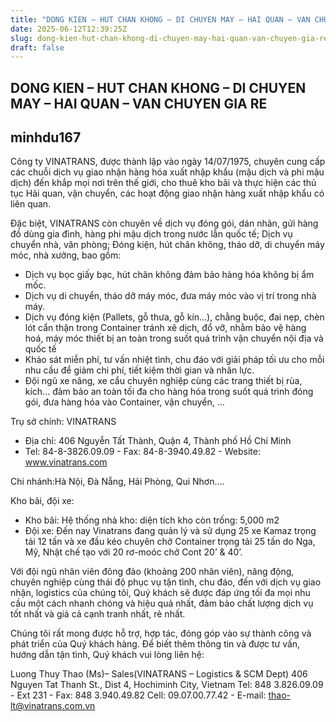 ```yaml
---
title: "DONG KIEN – HUT CHAN KHONG – DI CHUYEN MAY – HAI QUAN – VAN CHUYEN GIA RE"
date: 2025-06-12T12:39:25Z
slug: dong-kien-hut-chan-khong-di-chuyen-may-hai-quan-van-chuyen-gia-re
draft: false
---
```


## DONG KIEN – HUT CHAN KHONG – DI CHUYEN MAY – HAI QUAN – VAN CHUYEN GIA RE

## minhdu167

Công ty VINATRANS, được thành lập vào ngày 14/07/1975, chuyên cung cấp các chuỗi dịch vụ giao nhận hàng hóa xuất nhập khẩu (mậu dịch và phi mậu dịch) đến khắp mọi nơi trên thế giới, cho thuê kho bãi và thực hiện các thủ tục Hải quan, vận chuyển, các hoạt động giao nhận hàng xuất nhập khẩu có liên quan. 
 
Đặc biệt, VINATRANS còn chuyên về dịch vụ đóng gói, dán nhãn, gửi hàng đồ dùng gia đình, hàng phi mậu dịch trong nước lẫn quốc tế; Dịch vụ chuyển nhà, văn phòng; Đóng kiện, hút chân không, tháo dỡ, di chuyển máy móc, nhà xưởng, bao gồm: 
-   Dịch vụ bọc giấy bạc, hút chân không đảm bảo hàng hóa không bị ẩm mốc.
-   Dịch vụ di chuyển, tháo dỡ máy móc, đưa máy móc vào vị trí trong nhà máy.
-   Dịch vụ đóng kiện (Pallets, gỗ thưa, gỗ kín…), chằng buộc, đai nẹp, chèn lót cẩn thận trong Container tránh xê dịch, đổ vỡ, nhằm bảo vệ hàng hoá, máy móc thiết bị an toàn trong suốt quá trình vận chuyển nội địa và quốc tế
-   Khảo sát miễn phí, tư vấn nhiệt tình, chu đáo với giải pháp tối ưu cho mỗi nhu cầu để giảm chi phí, tiết kiệm thời gian và nhân lực.
-   Đội ngũ xe nâng, xe cẩu chuyên nghiệp cùng các trang thiết bị rùa, kích... đảm bảo an toàn tối đa cho hàng hóa trong suốt quá trình đóng gói, đưa hàng hóa vào Container, vận chuyển, … 
 
Trụ sở chính: VINATRANS
+   Địa chỉ: 406 Nguyễn Tất Thành, Quận 4, Thành phố Hồ Chí Minh
+   Tel: 84-8-3826.09.09 - Fax: 84-8-3940.49.82 - Website: www.vinatrans.com
 
Chi nhánh:Hà Nội, Đà Nẵng, Hải Phòng, Qui Nhơn….
 
Kho bãi, đội xe:
+   Kho bãi: Hệ thống nhà kho: diện tích kho còn trống: 5,000 m2
+   Đội xe: Đến nay Vinatrans đang quản lý và sử dụng 25 xe Kamaz trọng tải 12 tấn và xe đầu kéo chuyên chở Container trọng tải 25 tấn do Nga, Mỹ, Nhật chế tạo với 20 rơ-moóc chở Cont 20’ & 40’.
 
Với đội ngũ nhân viên đông đảo (khoảng 200 nhân viên), năng động, chuyên nghiệp cùng thái độ phục vụ tận tình, chu đáo, đến với dịch vụ giao nhận, logistics của chúng tôi, Quý khách sẽ được đáp ứng tối đa mọi nhu cầu một cách nhanh chóng và hiệu quả nhất, đảm bảo chất lượng dịch vụ tốt nhất và giá cả cạnh tranh nhất, rẻ nhất.
 
Chúng tôi rất mong được hỗ trợ, hợp tác, đóng góp vào sự thành công và phát triển của Quý khách hàng. Để biết thêm thông tin và được tư vấn, hướng dẫn tận tình, Quý khách vui lòng liên hệ:
 
Luong Thuy Thao (Ms)– Sales(VINATRANS – Logistics & SCM Dept)
406 Nguyen Tat Thanh St., Dist 4, Hochiminh City, Vietnam
Tel: 848 3.826.09.09 - Ext 231 - Fax: 848 3.940.49.82
Cell: 09.07.00.77.42 - E-mail: thao-lt@vinatrans.com.vn